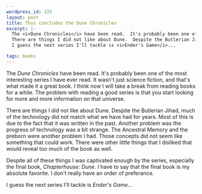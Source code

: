 ```yaml
--- 
wordpress_id: 225
layout: post
title: Thus concludes the Dune Chronicles
excerpt: |-
  The <i>Dune Chronicles</i> have been read.  It's probably been one of the most interesting series I have ever read.  It wasn't just science fiction, and that's what made it a great book.  I think now I will take a break from reading books for a while.  The problem with reading a good series is that you start looking for more and more information on that universe.<p>
  There are things I did not like about Dune.  Despite the Butlerian Jihad, much of the technology did not match what we have had for years.  Most of this is due to the fact that it was written in the past.  Another problem was the progress of technology was a bit strange.  The Ancestral Memory and the preborn were another problem I had.  Those concepts did not seem like something that could work.  There were other little things that I disliked that would reveal too much of the book as well.<p>Despite all of these things I was captivated enough by the series, especially the final book, <i>Chapterhouse: Dune</i>.  I have to say that the final book is my absolute favorite.  I don't really have an order of preferance.<p>
  I guess the next series I'll tackle is <i>Ender's Game</i>...

tags: books
---
```


The <i>Dune Chronicles</i> have been read.  It's probably been one of the most interesting series I have ever read.  It wasn't just science fiction, and that's what made it a great book.  I think now I will take a break from reading books for a while.  The problem with reading a good series is that you start looking for more and more information on that universe.<p>
There are things I did not like about Dune.  Despite the Butlerian Jihad, much of the technology did not match what we have had for years.  Most of this is due to the fact that it was written in the past.  Another problem was the progress of technology was a bit strange.  The Ancestral Memory and the preborn were another problem I had.  Those concepts did not seem like something that could work.  There were other little things that I disliked that would reveal too much of the book as well.<p>Despite all of these things I was captivated enough by the series, especially the final book, <i>Chapterhouse: Dune</i>.  I have to say that the final book is my absolute favorite.  I don't really have an order of preferance.<p>
I guess the next series I'll tackle is <i>Ender's Game</i>...
